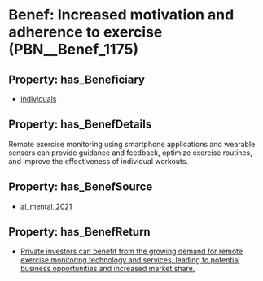 # Benef: __Increased motivation and adherence to exercise__ (PBN__Benef_1175)

## Property: has_Beneficiary

* [individuals](../Stakeholder/PBN__Stakeholder_20)

## Property: has_BenefDetails

Remote exercise monitoring using smartphone applications and wearable sensors can provide guidance and feedback, optimize exercise routines, and improve the effectiveness of individual workouts.

## Property: has_BenefSource

* [ai_mental_2021](../Article/PBN__Article_242)

## Property: has_BenefReturn

* [Private investors can benefit from the growing demand for remote exercise monitoring technology and services, leading to potential business opportunities and increased market share.](../BenefReturn/PBN__BenefReturn_1309)

